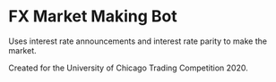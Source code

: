 # FX Market Making Bot 
Uses interest rate announcements and interest rate parity to make the market.

Created for the University of Chicago Trading Competition 2020.
